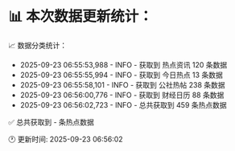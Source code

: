 📊 本次数据更新统计：
==========================

📈 数据分类统计：
- 2025-09-23 06:55:53,988 - INFO - 获取到 热点资讯 120 条数据
- 2025-09-23 06:55:55,994 - INFO - 获取到 今日热点 13 条数据
- 2025-09-23 06:55:58,101 - INFO - 获取到 公社热帖 238 条数据
- 2025-09-23 06:56:00,776 - INFO - 获取到 财经日历 88 条数据
- 2025-09-23 06:56:02,723 - INFO - 总共获取到 459 条热点数据

✅ 总共获取到 - 条热点数据

🕐 更新时间: 2025-09-23 06:56:02
